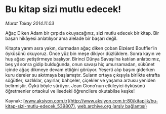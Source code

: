 # Bu kitap sizi mutlu edecek!

*Murat Tokay 2014.11.03*

<div class="pNewsDetailMainContent ctx_content" itemprop="articleBody">
 <p>
  Ağaç Diken Adam bir çırpıda okuyacağınız, sizi mutlu edecek bir kitap. Bir başarı hikâyesi anlatılıyor ama alelade bir başarı değil.
 </p>
 <p>
  Kitapta yarım asra yakın, durmadan ağaç diken çoban Elzéard Bouffier’in öyküsünü okuyoruz. Önce yüz bin meşe dikiyor düzlüklere. Sonra kayın ve huş ağacı yetiştirmeye başlıyor. Birinci Dünya Savaşı’na katılan anlatıcımız, beş yıl sonra gidip bulduğunda, onun savaşı hiç umursamadan, sükûnet içinde ağaç dikmeye devam ettiğini görüyor. Yeşerti alıp başını giderken kuru dereler su akıtmaya başlamıştır. Suların ortaya çıkışıyla birlikte etrafta söğütler, sazlıklar, çayırlar, bahçeler, çiçekler ve yaşama arzusu yeniden belirmiştir. Öykü böyle sürüyor. Jean Giono’nun etkileyici öyküsünü öğretmenler ortaokul ve lisedeki öğrencilere okutabilse keşke!
 </p>
</div>


Kaynak: [www.aksiyon.com.tr](http://www.aksiyon.com.tr:80/kitaplik/bu-kitap-sizi-mutlu-edecek_539807), [web.archive.org (arşiv bağlantısı)](http://web.archive.org/web/20160117123036/http://www.aksiyon.com.tr:80/kitaplik/bu-kitap-sizi-mutlu-edecek_539807)
